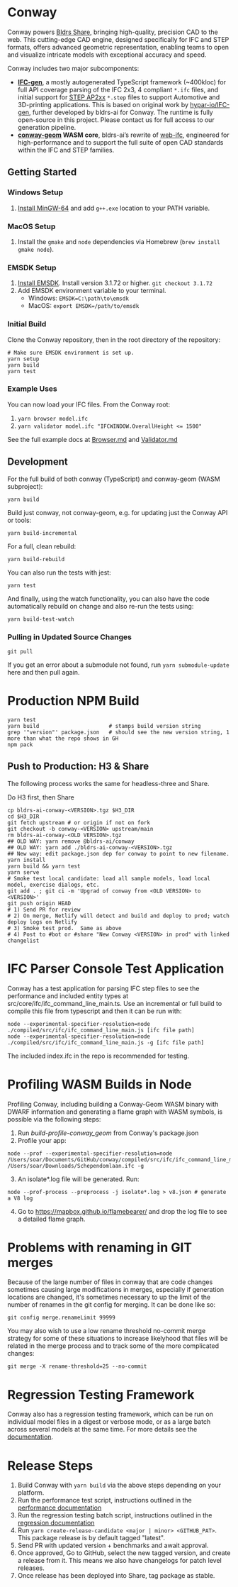 # Conway

Conway powers [Bldrs Share](https://github.com/bldrs-ai/Share), bringing high-quality, precision CAD to the web. This cutting-edge CAD engine, designed specifically for IFC and STEP formats, offers advanced geometric representation, enabling teams to open and visualize intricate models with exceptional accuracy and speed.
 
Conway includes two major subcomponents:
  - **[IFC-gen](https://github.com/bldrs-ai/conway/tree/main/src/ifc/ifc4_gen)**, a mostly autogenerated TypeScript framework (~400kloc) for full API coverage parsing of the IFC 2x3, 4 compliant `*.ifc` files, and initial support for [STEP AP2xx](https://en.wikipedia.org/wiki/ISO_10303-21) `*.step` files to support Automotive and 3D-printing applications.  This is based on original work by [hypar-io/IFC-gen](https://github.com/hypar-io/IFC-gen), further developed by bldrs-ai for Conway.  The runtime is fully open-source in this project.  Please contact us for full access to our generation pipeline.
  - **[conway-geom](https://github.com/bldrs-ai/conway-geom) WASM core**, bldrs-ai’s rewrite of [web-ifc](https://github.com/ThatOpen/engine_web-ifc), engineered for high-performance and to support the full suite of open CAD standards within the IFC and STEP families.

## Getting Started

### Windows Setup
1. [Install MinGW-64](https://github.com/msys2/msys2-installer/releases/download/2022-06-03/msys2-x86_64-20220603.exe) and add ```g++.exe``` location to your PATH variable.

### MacOS Setup 

1. Install the `gmake` and `node` dependencies via Homebrew (```brew install gmake node```).

### EMSDK Setup
1. [Install EMSDK](https://github.com/emscripten-core/emsdk). Install version 3.1.72 or higher. ```git checkout 3.1.72```
2. Add EMSDK environment variable to your terminal.
   - Windows: ```EMSDK=C:\path\to\emsdk```
   - MacOS: ```export EMSDK=/path/to/emsdk```

### Initial Build

Clone the Conway repository, then in the root directory of the repository:
```
# Make sure EMSDK environment is set up.
yarn setup
yarn build
yarn test
```

### Example Uses
You can now load your IFC files. From the Conway root:
1. ```yarn browser model.ifc```
2. ```yarn validator model.ifc "IFCWINDOW.OverallHeight <= 1500"```

See the full example docs at [Browser.md](src/examples/Browser.md) and [Validator.md](src/examples/Validator.md)

## Development
For the full build of both conway (TypeScript) and conway-geom (WASM subproject):
```
yarn build
```

Build just conway, not conway-geom, e.g. for updating just the Conway API or tools:
```
yarn build-incremental
```

For a full, clean rebuild:
```
yarn build-rebuild
```

You can also run the tests with jest:
```
yarn test
```

And finally, using the watch functionality, you can also have the code automatically rebuild on change and also re-run the tests using:
```
yarn build-test-watch
```

### Pulling in Updated Source Changes
```git pull```

If you get an error about a submodule not found, run ```yarn submodule-update``` here and then pull again. 

# Production NPM Build
```
yarn test
yarn build                      # stamps build version string
grep '"version"' package.json   # should see the new version string, 1 more than what the repo shows in GH
npm pack
```

## Push to Production: H3 & Share
The following process works the same for headless-three and Share.

Do H3 first, then Share
```
cp bldrs-ai-conway-<VERSION>.tgz $H3_DIR
cd $H3_DIR
git fetch upstream # or origin if not on fork
git checkout -b conway-<VERSION> upstream/main
rm bldrs-ai-conway-<OLD VERSION>.tgz
## OLD WAY: yarn remove @bldrs-ai/conway
## OLD WAY: yarn add ./bldrs-ai-conway-<VERSION>.tgz
## New way: edit package.json dep for conway to point to new filename.
yarn install
yarn build && yarn test
yarn serve
# Smoke test local candidate: load all sample models, load local model, exercise dialogs, etc.
git add . ; git ci -m 'Upgrad of conway from <OLD VERSION> to <VERSION>'
git push origin HEAD
# 1) Send PR for review
# 2) On merge, Netlify will detect and build and deploy to prod; watch deploy logs on Netlify
# 3) Smoke test prod.  Same as above
# 4) Post to #bot or #share "New Conway <VERSION> in prod" with linked changelist
```

# IFC Parser Console Test Application

Conway has a test application for parsing IFC step files to see the performance and included entity types at src/core/ifc/ifc_command_line_main.ts. 
Use an incremental or full build to compile this file from typescript and then it can be run with:

```
node --experimental-specifier-resolution=node ./compiled/src/ifc/ifc_command_line_main.js [ifc file path]
node --experimental-specifier-resolution=node ./compiled/src/ifc/ifc_command_line_main.js -g [ifc file path]
```

The included index.ifc in the repo is recommended for testing.

# Profiling WASM Builds in Node
Profiling Conway, including building a Conway-Geom WASM binary with DWARF information and generating a flame graph with WASM symbols, is possible via the following steps:
1. Run *build-profile-conway_geom* from Conway's package.json 
2. Profile your app: 
```
node --prof --experimental-specifier-resolution=node /Users/soar/Documents/GitHub/conway/compiled/src/ifc/ifc_command_line_main.js /Users/soar/Downloads/Schependomlaan.ifc -g
```
3. An isolate*.log file will be generated. Run:
```
node --prof-process --preprocess -j isolate*.log > v8.json # generate a V8 log
```
4. Go to https://mapbox.github.io/flamebearer/ and drop the log file to see a detailed flame graph.

# Problems with renaming in GIT merges

Because of the large number of files in conway that are code changes sometimes causing large modifications in merges, especially if generation locations are changed, it's sometimes necessary to up the limit of the number of renames in the git config for merging. It can be done like so:

```
git config merge.renameLimit 99999
```

You may also wish to use a low rename threshold no-commit merge strategy for some of these situations to increase likelyhood that files will be related in the merge process and to track some of the more complicated changes:

```
git merge -X rename-threshold=25 --no-commit
```

# Regression Testing Framework

Conway also has a regression testing framework, which can be run on individual model files in a digest or verbose mode, or as a large batch across several models at the same time. For more details see the [documentation](regression/README.MD).


# Release Steps
1. Build Conway with `yarn build` via the above steps depending on your platform.
2. Run the performance test script, instructions outlined in the [performance documentation](scripts/README.md)
3. Run the regression testing batch script, instructions outlined in the [regression documentation](regression/README.md)
4. Run `yarn create-release-candidate <major | minor> <GITHUB_PAT>`. This package release is by default tagged "latest". 
5. Send PR with updated version + benchmarks and await approval.
6. Once approved, Go to GitHub, select the new tagged version, and create a release from it. This means we also have changelogs for patch level releases.
7. Once release has been deployed into Share, tag package as stable.
